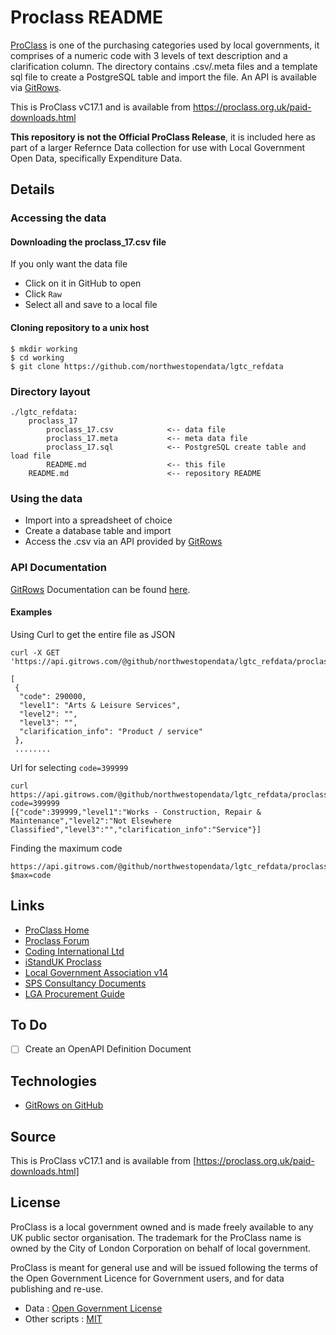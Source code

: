 # Proclass README

[ProClass](http://www.proclass.org.uk) is one of the purchasing categories used by local governments, it comprises of a numeric code with 3 levels of text description and a clarification column. The directory contains .csv/.meta files and a template sql file to create a PostgreSQL table and import the file. An API is available via [GitRows](https://gitrows.com/). 

This is ProClass vC17.1 and is available from https://proclass.org.uk/paid-downloads.html

**This repository is not the Official ProClass Release**, it is included here as part of a larger Refernce Data collection for use with Local Government Open Data, specifically Expenditure Data.

## Details

### Accessing the data

#### Downloading the proclass_17.csv file
If you only want the data file
* Click on it in GitHub to open
* Click `Raw`
* Select all and save to a local file

#### Cloning repository to a unix host
```
$ mkdir working
$ cd working
$ git clone https://github.com/northwestopendata/lgtc_refdata
```
### Directory layout
```
./lgtc_refdata:
	proclass_17
		proclass_17.csv            <-- data file
		proclass_17.meta           <-- meta data file
		proclass_17.sql            <-- PostgreSQL create table and load file
		README.md                  <-- this file
	README.md                      <-- repository README
```
### Using the data
* Import into a spreadsheet of choice
* Create a database table and import
* Access the .csv via an API provided by [GitRows](https://gitrows.com/)

### API Documentation
[GitRows](http://gitrows.com/) Documentation can be found [here](http://gitrows.com/docs/).

#### Examples
Using Curl to get the entire file as JSON
```
curl -X GET 'https://api.gitrows.com/@github/northwestopendata/lgtc_refdata/proclass_17/proclass_17.csv'

[
 {
  "code": 290000,
  "level1": "Arts & Leisure Services",
  "level2": "",
  "level3": "",
  "clarification_info": "Product / service"
 },
 ........
```
Url for selecting `code=399999`
```
curl https://api.gitrows.com/@github/northwestopendata/lgtc_refdata/proclass_17/proclass_17.csv/?code=399999
[{"code":399999,"level1":"Works - Construction, Repair & Maintenance","level2":"Not Elsewhere Classified","level3":"","clarification_info":"Service"}]
```
Finding the maximum code
```
https://api.gitrows.com/@github/northwestopendata/lgtc_refdata/proclass_17/proclass_17.csv?$max=code
```

## Links
* [ProClass Home](https://www.proclass.org.uk/)
* [Proclass Forum](http://proclassforum.co.uk/forum_topics.asp?FID=1&SID=93b5aef8z4f52faze14cb9833bd13z2z)
* [Coding International Ltd](http://www.codinginternational.com/)
* [iStandUK Proclass](https://istanduk.org/procclass-procurement-classification-system/)
* [Local Government Association v14](https://standards.esd.org.uk/?uri=list%2FproClass)
* [SPS Consultancy Documents](http://www.sps-consultancy.co.uk/knowledge-store/procurement-classification.html)
* [LGA Procurement Guide](https://www.local.gov.uk/sites/default/files/documents/publishing-spending-and-p-485.pdf)

## To Do
- [ ] Create an OpenAPI Definition Document

## Technologies
* [GitRows on GitHub](https://github.com/gitrows/gitrows)


## Source

This is ProClass vC17.1 and is available from [https://proclass.org.uk/paid-downloads.html]

## License
ProClass is a local government owned and is made freely available to any UK public sector organisation. 
The trademark for the ProClass name is owned by the City of London Corporation on behalf of local government.

ProClass is meant for general use and will be issued following the terms of the Open Government Licence for 
Government users, and for data publishing and re-use.

* Data : [Open Government License](http://www.nationalarchives.gov.uk/doc/open-government-licence/version/3/)
* Other scripts : [MIT](http://opensource.org/licenses/mit-license.php)
